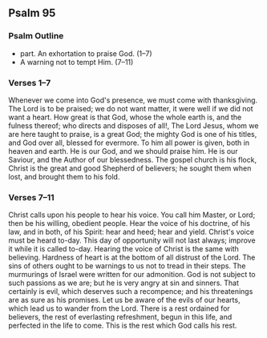 ## Psalm 95

### Psalm Outline

- part. An exhortation to praise God. (1–7)
- A warning not to tempt Him. (7–11)

### Verses 1–7

Whenever we come into God's presence, we must come with thanksgiving. The Lord is to be praised; we do not want matter, it were well if we did not want a heart. How great is that God, whose the whole earth is, and the fulness thereof; who directs and disposes of all!, The Lord Jesus, whom we are here taught to praise, is a great God; the mighty God is one of his titles, and God over all, blessed for evermore. To him all power is given, both in heaven and earth. He is our God, and we should praise him. He is our Saviour, and the Author of our blessedness. The gospel church is his flock, Christ is the great and good Shepherd of believers; he sought them when lost, and brought them to his fold.

### Verses 7–11

Christ calls upon his people to hear his voice. You call him Master, or Lord; then be his willing, obedient people. Hear the voice of his doctrine, of his law, and in both, of his Spirit: hear and heed; hear and yield. Christ's voice must be heard to-day. This day of opportunity will not last always; improve it while it is called to-day. Hearing the voice of Christ is the same with believing. Hardness of heart is at the bottom of all distrust of the Lord. The sins of others ought to be warnings to us not to tread in their steps. The murmurings of Israel were written for our admonition. God is not subject to such passions as we are; but he is very angry at sin and sinners. That certainly is evil, which deserves such a recompence; and his threatenings are as sure as his promises. Let us be aware of the evils of our hearts, which lead us to wander from the Lord. There is a rest ordained for believers, the rest of everlasting refreshment, begun in this life, and perfected in the life to come. This is the rest which God calls his rest.

